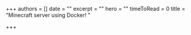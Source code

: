 +++
authors = []
date = ""
excerpt = ""
hero = ""
timeToRead = 0
title = "Minecraft server using Docker! "

+++
